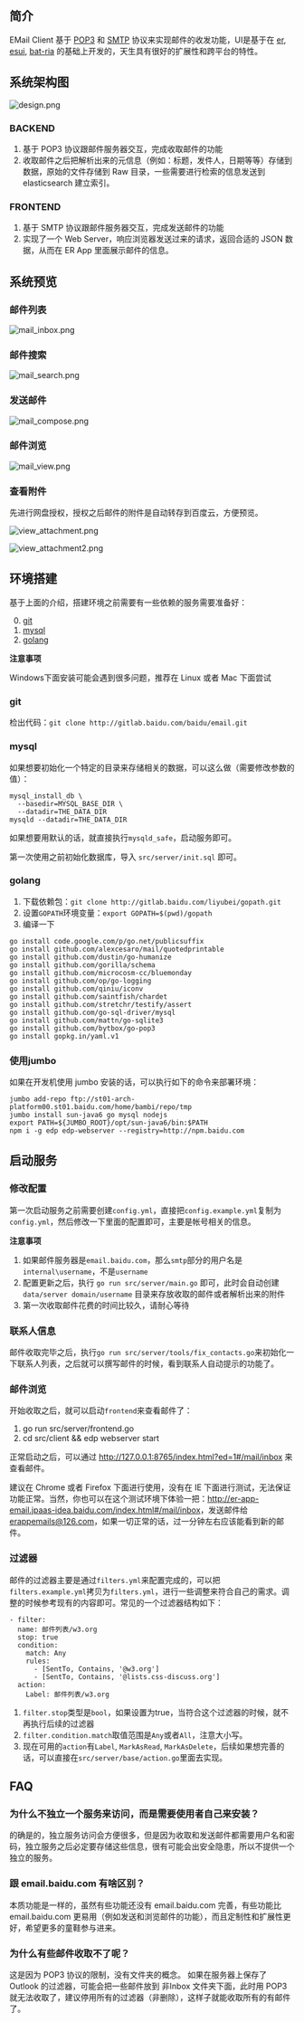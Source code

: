 ## 简介

EMail Client 基于 [POP3](http://en.wikipedia.org/wiki/Post_Office_Protocol) 和 [SMTP](http://en.wikipedia.org/wiki/Simple_Mail_Transfer_Protocol) 协议来实现邮件的收发功能，UI是基于在 [er](https://github.com/ecomfe/er), [esui](https://github.com/ecomfe/esui), [bat-ria](https://github.com/ecomfe/bat-ria) 的基础上开发的，天生具有很好的扩展性和跨平台的特性。

## 系统架构图

![design.png](docs/design.png)

### BACKEND

1. 基于 POP3 协议跟邮件服务器交互，完成收取邮件的功能
2. 收取邮件之后把解析出来的元信息（例如：标题，发件人，日期等等）存储到数据，原始的文件存储到 Raw 目录，一些需要进行检索的信息发送到 elasticsearch 建立索引。

### FRONTEND

1. 基于 SMTP 协议跟邮件服务器交互，完成发送邮件的功能
2. 实现了一个 Web Server，响应浏览器发送过来的请求，返回合适的 JSON 数据，从而在 ER App 里面展示邮件的信息。

## 系统预览

### 邮件列表

![mail_inbox.png](docs/mail_inbox.png)

### 邮件搜索

![mail_search.png](docs/mail_search.png)

### 发送邮件

![mail_compose.png](docs/mail_compose.png)

### 邮件浏览

![mail_view.png](docs/mail_view.png)

### 查看附件

先进行网盘授权，授权之后邮件的附件是自动转存到百度云，方便预览。

![view_attachment.png](docs/view_attachment.png)

![view_attachment2.png](docs/view_attachment2.png)

## 环境搭建

基于上面的介绍，搭建环境之前需要有一些依赖的服务需要准备好：

0. [git](http://git-scm.com/)
1. [mysql](http://mysql.com/downloads)
2. [golang](http://golang.org/doc/install)

**注意事项**

Windows下面安装可能会遇到很多问题，推荐在 Linux 或者 Mac 下面尝试

### git

检出代码：`git clone http://gitlab.baidu.com/baidu/email.git`

### mysql

如果想要初始化一个特定的目录来存储相关的数据，可以这么做（需要修改参数的值）：

```
mysql_install_db \
  --basedir=MYSQL_BASE_DIR \
  --datadir=THE_DATA_DIR
mysqld --datadir=THE_DATA_DIR
```

如果想要用默认的话，就直接执行`mysqld_safe`，启动服务即可。

第一次使用之前初始化数据库，导入 `src/server/init.sql` 即可。

### golang

1. 下载依赖包：`git clone http://gitlab.baidu.com/liyubei/gopath.git`
2. 设置`GOPATH`环境变量：`export GOPATH=$(pwd)/gopath`
3. 编译一下

```
go install code.google.com/p/go.net/publicsuffix
go install github.com/alexcesaro/mail/quotedprintable
go install github.com/dustin/go-humanize
go install github.com/gorilla/schema
go install github.com/microcosm-cc/bluemonday
go install github.com/op/go-logging
go install github.com/qiniu/iconv
go install github.com/saintfish/chardet
go install github.com/stretchr/testify/assert
go install github.com/go-sql-driver/mysql
go install github.com/mattn/go-sqlite3
go install github.com/bytbox/go-pop3
go install gopkg.in/yaml.v1
```

### 使用jumbo

如果在开发机使用 jumbo 安装的话，可以执行如下的命令来部署环境：

```
jumbo add-repo ftp://st01-arch-platform00.st01.baidu.com/home/bambi/repo/tmp
jumbo install sun-java6 go mysql nodejs
export PATH=${JUMBO_ROOT}/opt/sun-java6/bin:$PATH
npm i -g edp edp-webserver --registry=http://npm.baidu.com
```

## 启动服务

### 修改配置

第一次启动服务之前需要创建`config.yml`，直接把`config.example.yml`复制为`config.yml`，然后修改一下里面的配置即可，主要是帐号相关的信息。

**注意事项**

1. 如果邮件服务器是`email.baidu.com`，那么`smtp`部分的用户名是`internal\username`，不是`username`
2. 配置更新之后，执行 `go run src/server/main.go` 即可，此时会自动创建 `data/server domain/username` 目录来存放收取的邮件或者解析出来的附件
3. 第一次收取邮件花费的时间比较久，请耐心等待

### 联系人信息

邮件收取完毕之后，执行`go run src/server/tools/fix_contacts.go`来初始化一下联系人列表，之后就可以撰写邮件的时候，看到联系人自动提示的功能了。

### 邮件浏览

开始收取之后，就可以启动`frontend`来查看邮件了：

1. go run src/server/frontend.go
2. cd src/client && edp webserver start

正常启动之后，可以通过 <http://127.0.0.1:8765/index.html?ed=1#/mail/inbox> 来查看邮件。

建议在 Chrome 或者 Firefox 下面进行使用，没有在 IE 下面进行测试，无法保证功能正常。当然，你也可以在这个测试环境下体验一把：<http://er-app-email.jpaas-idea.baidu.com/index.html#/mail/inbox>，发送邮件给<erappemails@126.com>，如果一切正常的话，过一分钟左右应该能看到新的邮件。

### 过滤器

邮件的过滤器主要是通过`filters.yml`来配置完成的，可以把`filters.example.yml`拷贝为`filters.yml`，进行一些调整来符合自己的需求。调整的时候参考现有的内容即可。常见的一个过滤器结构如下：

```
- filter:
  name: 邮件列表/w3.org
  stop: true
  condition:
    match: Any
    rules:
      - [SentTo, Contains, '@w3.org']
      - [SentTo, Contains, '@lists.css-discuss.org']
  action:
    Label: 邮件列表/w3.org
```

1. `filter.stop`类型是`bool`，如果设置为true，当符合这个过滤器的时候，就不再执行后续的过滤器
2. `filter.condition.match`取值范围是`Any`或者`All`，注意大小写。
3. 现在可用的`action`有`Label`, `MarkAsRead`, `MarkAsDelete`，后续如果想完善的话，可以直接在`src/server/base/action.go`里面去实现。

## FAQ

### 为什么不独立一个服务来访问，而是需要使用者自己来安装？

的确是的，独立服务访问会方便很多，但是因为收取和发送邮件都需要用户名和密码，独立服务之后必定要存储这些信息，很有可能会出安全隐患，所以不提供一个独立的服务。

### 跟 email.baidu.com 有啥区别？

本质功能是一样的，虽然有些功能还没有 email.baidu.com 完善，有些功能比 email.baidu.com 更易用（例如发送和浏览邮件的功能），而且定制性和扩展性更好，希望更多的童鞋参与进来。

### 为什么有些邮件收取不了呢？

这是因为 POP3 协议的限制，没有文件夹的概念。 如果在服务器上保存了 Outlook 的过滤器，可能会把一些邮件放到 非Inbox 文件夹下面，此时用 POP3 就无法收取了，建议停用所有的过滤器（非删除），这样子就能收取所有的有邮件了。